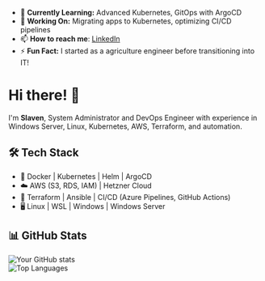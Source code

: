 - 🌱 **Currently Learning:** Advanced Kubernetes, GitOps with ArgoCD  
- 🚀 **Working On:** Migrating apps to Kubernetes, optimizing CI/CD pipelines
- 📫 **How to reach me**: [LinkedIn](https://www.linkedin.com/in/slaven1gugolj)
- ⚡ **Fun Fact:** I started as a agriculture engineer before transitioning into IT!  


# Hi there! 👋

I'm **Slaven**, System Administrator and DevOps Engineer with experience in Windows Server, Linux, Kubernetes, AWS, Terraform, and automation. 

## 🛠️ Tech Stack  
- 🐳 Docker | Kubernetes | Helm | ArgoCD  
- ☁️ AWS (S3, RDS, IAM) | Hetzner Cloud  
- 🔧 Terraform | Ansible | CI/CD (Azure Pipelines, GitHub Actions)  
- 🖥️ Linux | WSL | Windows | Windows Server

## 📊 GitHub Stats  
![Your GitHub stats](https://github-readme-stats.vercel.app/api?username=slaveng22&show_icons=true&theme=tokyonight)  
![Top Languages](https://github-readme-stats.vercel.app/api/top-langs/?username=slaveng22&layout=compact&theme=tokyonight)  

<!--
**slaveng22/slaveng22** is a ✨ _special_ ✨ repository because its `README.md` (this file) appears on your GitHub profile.
-->
